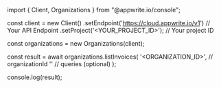 import { Client, Organizations } from "@appwrite.io/console";

const client = new Client()
    .setEndpoint('https://cloud.appwrite.io/v1') // Your API Endpoint
    .setProject('<YOUR_PROJECT_ID>'); // Your project ID

const organizations = new Organizations(client);

const result = await organizations.listInvoices(
    '<ORGANIZATION_ID>', // organizationId
    '' // queries (optional)
);

console.log(result);
